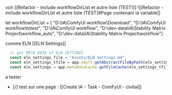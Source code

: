 
voir  [[Refactor - include workflowDirList et autre liste (TEST)]]
![[Refactor - include workflowDirList et autre liste (TEST)#Page contenant la variable]]

let workflowDirList = [
	"D:\\IA\\ComfyUI workflow\\Download",
	"D:\\IA\\ComfyUI workflow\\totest",
	"D:\\IA\\ComfyUI workflow",
	"D:\\dev-data\\IA\\Stability Matrix Project\\workflow_auto",
	"D:\\dev-data\\IA\\Stability Matrix Project\\workflow"]

comme ELN  [[ELN Settings]]

```js
  // get META DATA of ELN SETTINGS
  const eln_settings_file = "Assets/ELN Settings.md";
  const eln_settings_tfile = app.vault.getAbstractFileByPath(eln_settings_file);
  const eln_settings = app.metadataCache.getFileCache(eln_settings_tfile).frontmatter;

```


a tester 
- [/] test sur une page : [[Create IA - Task - ComFyUI - civitai]]
